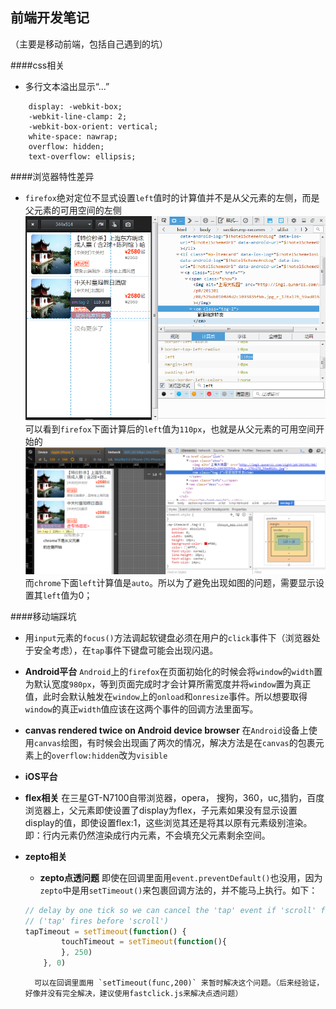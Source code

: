 前端开发笔记
-------
（主要是移动前端，包括自己遇到的坑）

####css相关
- 多行文本溢出显示“...”
``` css3
	display: -webkit-box;
	-webkit-line-clamp: 2;
	-webkit-box-orient: vertical;
	white-space: nawrap;
	overflow: hidden;
	text-overflow: ellipsis;
```

####浏览器特性差异
- `firefox`绝对定位不显式设置`left`值时的计算值并不是从父元素的左侧，而是父元素的可用空间的左侧
![Alt text](./image/Firefox.png)
可以看到`firefox`下面计算后的`left`值为`110px`，也就是从父元素的可用空间开始的
![Alt text](./image/chrome.png)
而`chrome`下面`left`计算值是`auto`。所以为了避免出现如图的问题，需要显示设置其`left`值为0；

####移动端踩坑
- 用`input`元素的`focus()`方法调起软键盘必须在用户的`click`事件下（浏览器处于安全考虑），在`tap`事件下键盘可能会出现闪退。

- **Android平台**
`Android`上的`firefox`在页面初始化的时候会将`window`的`width`置为默认宽度`980px`，等到页面完成时才会计算所需宽度并将`window`置为真正值，此时会默认触发在`window`上的`onload`和`onresize`事件。所以想要取得`window`的真正`width`值应该在这两个事件的回调方法里面写。

- **canvas rendered twice on Android device browser**
在`Android`设备上使用`canvas`绘图，有时候会出现画了两次的情况，解决方法是在`canvas`的包裹元素上的`overflow:hidden`改为`visible`

- **iOS平台**

- **flex相关**
在三星GT-N7100自带浏览器，opera， 搜狗，360，uc,猎豹，百度浏览器上，父元素即使设置了display为flex，子元素如果没有显示设置display的值，即使设置flex:1，这些浏览其还是将其以原有元素级别渲染。即：行内元素仍然渲染成行内元素，不会填充父元素剩余空间。

- **zepto相关**
	- **zepto点透问题**
		即使在回调里面用`event.preventDefault()`也没用，因为`zepto`中是用`setTimeout()`来包裹回调方法的，并不能马上执行。如下：
	``` javascript
	// delay by one tick so we can cancel the 'tap' event if 'scroll' fires
	// ('tap' fires before 'scroll')
	tapTimeout = setTimeout(function() {
			touchTimeout = setTimeout(function(){
			}, 250)
		}, 0)
	```
		可以在回调里面用 `setTimeout(func,200)` 来暂时解决这个问题。（后来经验证，好像并没有完全解决，建议使用fastclick.js来解决点透问题）